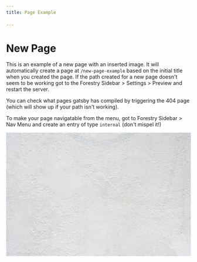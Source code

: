 ```yaml
---
title: Page Example

---
```

# New Page

This is an example of a new page with an inserted image. It will automatically create a page at `/new-page-example` based on the initial title when you created the page. If the path created for a new page doesn't seem to be working got to the Forestry Sidebar > Settings > Preview and restart the server.

You can check what pages gatsby has compiled by triggering the 404 page (which will show up if your path isn't working).

To make your page navigatable from the menu, got to Forestry Sidebar > Nav Menu and create an entry of type `internal` (don't mispel it!)

![](/src/images/thomas-heintz-0tgMnMIYQ9Y-unsplash.jpg)